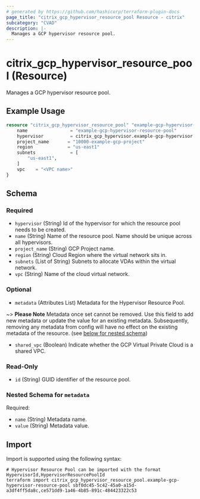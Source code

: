 ```yaml
---
# generated by https://github.com/hashicorp/terraform-plugin-docs
page_title: "citrix_gcp_hypervisor_resource_pool Resource - citrix"
subcategory: "CVAD"
description: |-
  Manages a GCP hypervisor resource pool.
---
```


# citrix_gcp_hypervisor_resource_pool (Resource)

Manages a GCP hypervisor resource pool.

## Example Usage

```terraform
resource "citrix_gcp_hypervisor_resource_pool" "example-gcp-hypervisor-resource-pool" {
    name                = "example-gcp-hypervisor-resource-pool"
    hypervisor          = citrix_gcp_hypervisor.example-gcp-hypervisor.id
    project_name       = "10000-example-gcp-project"
    region             = "us-east1"
    subnets             = [
        "us-east1",
    ]
    vpc    = "<VPC name>"
}
```

<!-- schema generated by tfplugindocs -->
## Schema

### Required

- `hypervisor` (String) Id of the hypervisor for which the resource pool needs to be created.
- `name` (String) Name of the resource pool. Name should be unique across all hypervisors.
- `project_name` (String) GCP Project name.
- `region` (String) Cloud Region where the virtual network sits in.
- `subnets` (List of String) Subnets to allocate VDAs within the virtual network.
- `vpc` (String) Name of the cloud virtual network.

### Optional

- `metadata` (Attributes List) Metadata for the Hypervisor Resource Pool.

~> **Please Note** Metadata once set cannot be removed. Use this field to add new metadata or update the value for an existing metadata. Subsequently, removing any metadata from config will have no effect on the existing metadata of the resource. (see [below for nested schema](#nestedatt--metadata))
- `shared_vpc` (Boolean) Indicate whether the GCP Virtual Private Cloud is a shared VPC.

### Read-Only

- `id` (String) GUID identifier of the resource pool.

<a id="nestedatt--metadata"></a>
### Nested Schema for `metadata`

Required:

- `name` (String) Metadata name.
- `value` (String) Metadata value.

## Import

Import is supported using the following syntax:

```shell
# Hypervisor Resource Pool can be imported with the format HypervisorId,HypervisorResourcePoolId
terraform import citrix_gcp_hypervisor_resource_pool.example-gcp-hypervisor-resource-pool sbf0dc45-5c42-45a0-a15d-a3df4ff5da8c,ce571dd9-1a46-4b85-891c-484423322c53
```